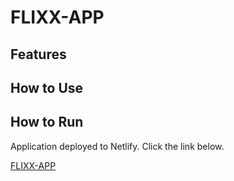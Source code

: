 # FLIXX-APP


## Features


## How to Use



## How to Run

Application deployed to Netlify. Click the link below.  

<a href="https://phenomenal-sunflower-087d60.netlify.app/" target="_blank">FLIXX-APP</a>




